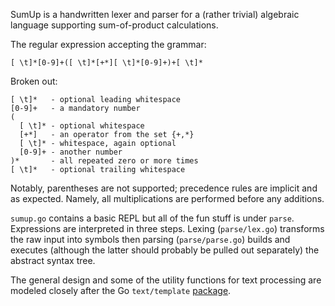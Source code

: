 SumUp is a handwritten lexer and parser for a (rather trivial)
algebraic language supporting sum-of-product calculations.

The regular expression accepting the grammar:
```
[ \t]*[0-9]+([ \t]*[+*][ \t]*[0-9]+)+[ \t]*
```
Broken out:
```
[ \t]*   - optional leading whitespace
[0-9]+   - a mandatory number
(
  [ \t]* - optional whitespace
  [+*]   - an operator from the set {+,*}
  [ \t]* - whitespace, again optional
  [0-9]+ - another number
)*       - all repeated zero or more times
[ \t]*   - optional trailing whitespace
```

Notably, parentheses are not supported; precedence rules are
implicit and as expected. Namely, all multiplications are
performed before any additions.

`sumup.go` contains a basic REPL but all of the fun stuff
is under `parse`. Expressions are interpreted in three
steps. Lexing (`parse/lex.go`) transforms the raw input
into symbols then parsing (`parse/parse.go`) builds and
executes (although the latter should probably be
pulled out separately) the abstract syntax tree.

The general design and some of the utility functions for
text processing are modeled closely after the Go
`text/template`
[package](http://golang.org/src/text/template/).
